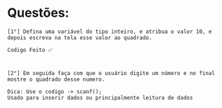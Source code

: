# Questões:
``` [1°] Defina uma variável do tipo inteiro, e atribua o valor 10, e depois escreva na tela esse valor ao quadrado. ```
```
Codigo Feito ✅
```

# 

```[2°] Em seguida faça com que o usuário digite um número e no final mostre o quadrado desse numero.```

```
Dica: Use o codigo -> scanf();
Usado para inserir dados ou principalmente leitura de dados
```